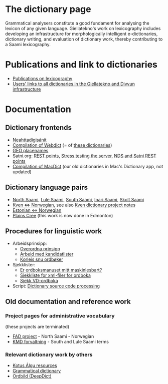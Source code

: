 The dictionary page
===================

Grammatical analysers constitute a good fundament for analysing the
lexicon of any given language. Giellatekno's work on lexicography
includes developing an infrastructure for morphologically intelligent
e-dictionaries, dictionary writing, and evaluation of dictionary work,
thereby contributing to a Saami lexicography.

# Publications and link to dictionaries

-   [Publications on
    lexicography](http://giellatekno.uit.no/lexpublications.html)
-   [Users' links to all dictionaries in the Giellatekno and Divvun
    infrastructure](http://dicts.uit.no/index.eng.html)
    

# Documentation

## Dictionary frontends
-   [Neahttadigisánit](neahttadigisanit.html) 
-   [Compilation of Webdict](WebdictCompilation.html) (= of [these dictionaries](http://gtweb.uit.no/webdict/))
-   [GEO placenames](geo.html)
-   Satni.org: [REST points](/apps/satni/RESTEndPoints.html), [Stress
    testing the server](/apps/satni/StressTesting.html), [NDS and Satni
    REST points](Meetings/Meeting_2018-09-05.html)
-   [Compilation of MacDict](InteractiveDictionaryCompilation.html) (our old dictionaries in Mac's Dictionary app, not updated)

## Dictionary language pairs

-   [North Saami](smedicts.html), [Lule Saami](smj2nob.html),
    [South Saami](sma2nob.html), [Inari Saami](InarinsaamenSanakirjat.html), [Skolt
    Saami](SkoltSaami2X.html)
-   [Kven ⇔ Norwegian](fkvdict/KvenDictionaries.html), see also [Kven dictionary project notes](KvenskOrdbok.html) 
-   [Estonian ⇔ Norwegian](est2nob/EstonianNorwegian.html)
-   [Plains Cree](crkdict.html) (this work is now done in Edmonton)



Procedures for linguistic work
---------------

-   Arbeidsprinsipp:
    -   [Overordna prinsipp](dictionarywork.html)
    -   [Arbeid med kandidatlister](NyeKandidater.html)
    -   [Korleis snu ordbøker](PrinsippForOrdbokssnuing.html)
-   Sjekklister:
    -   [Er ordboksmanuset mitt maskinlesbart?](Maskinlesbar.html)
    -   [Sjekkliste for xml-filer for ordboka](checklist.html)
    -   [Sjekk VD-ordboka](VDcheck.html)
-   Script: [Dictionary source code
    processing](DictionaryManipulation.html)

Old documentation and reference work
---------------------

### Project pages for administrative vocabulary
(these projects are terminated)

-   [FAD project](fad.html) - North Saami - Norwegian
-   [KMD forvaltning](fad2/kmd.html) - South and Lule Saami terms

### Relevant dictionary work by others
-   [Kotus Álgu resources](KotusResources.html)
-   [Grammatical dictionary](GrammaticalDictionary.html)
-   [Ordbild (DeepDict)](Ordbild.html)
